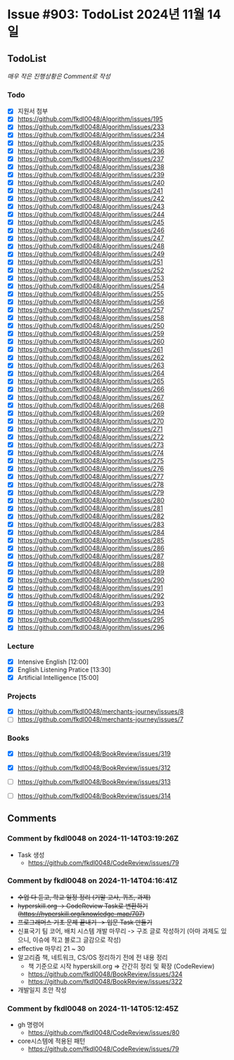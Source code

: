 # Issue #903: TodoList 2024년 11월 14일

## TodoList

*매우 작은 진행상황은 Comment로 작성*

### Todo  

- [x] 지원서 첨부
- [x] https://github.com/fkdl0048/Algorithm/issues/195
- [x] https://github.com/fkdl0048/Algorithm/issues/233
- [x] https://github.com/fkdl0048/Algorithm/issues/234
- [x] https://github.com/fkdl0048/Algorithm/issues/235
- [x] https://github.com/fkdl0048/Algorithm/issues/236
- [x] https://github.com/fkdl0048/Algorithm/issues/237
- [x] https://github.com/fkdl0048/Algorithm/issues/238
- [x] https://github.com/fkdl0048/Algorithm/issues/239
- [x] https://github.com/fkdl0048/Algorithm/issues/240
- [x] https://github.com/fkdl0048/Algorithm/issues/241
- [x] https://github.com/fkdl0048/Algorithm/issues/242
- [x] https://github.com/fkdl0048/Algorithm/issues/243
- [x] https://github.com/fkdl0048/Algorithm/issues/244
- [x] https://github.com/fkdl0048/Algorithm/issues/245
- [x] https://github.com/fkdl0048/Algorithm/issues/246
- [x] https://github.com/fkdl0048/Algorithm/issues/247
- [x] https://github.com/fkdl0048/Algorithm/issues/248
- [x] https://github.com/fkdl0048/Algorithm/issues/249
- [x] https://github.com/fkdl0048/Algorithm/issues/251
- [x] https://github.com/fkdl0048/Algorithm/issues/252
- [x] https://github.com/fkdl0048/Algorithm/issues/253
- [x] https://github.com/fkdl0048/Algorithm/issues/254
- [x] https://github.com/fkdl0048/Algorithm/issues/255
- [x] https://github.com/fkdl0048/Algorithm/issues/256
- [x] https://github.com/fkdl0048/Algorithm/issues/257
- [x] https://github.com/fkdl0048/Algorithm/issues/258
- [x] https://github.com/fkdl0048/Algorithm/issues/250
- [x] https://github.com/fkdl0048/Algorithm/issues/259
- [x] https://github.com/fkdl0048/Algorithm/issues/260
- [x] https://github.com/fkdl0048/Algorithm/issues/261
- [x] https://github.com/fkdl0048/Algorithm/issues/262
- [x] https://github.com/fkdl0048/Algorithm/issues/263
- [x] https://github.com/fkdl0048/Algorithm/issues/264
- [x] https://github.com/fkdl0048/Algorithm/issues/265
- [x] https://github.com/fkdl0048/Algorithm/issues/266
- [x] https://github.com/fkdl0048/Algorithm/issues/267
- [x] https://github.com/fkdl0048/Algorithm/issues/268
- [x] https://github.com/fkdl0048/Algorithm/issues/269
- [x] https://github.com/fkdl0048/Algorithm/issues/270
- [x] https://github.com/fkdl0048/Algorithm/issues/271
- [x] https://github.com/fkdl0048/Algorithm/issues/272
- [x] https://github.com/fkdl0048/Algorithm/issues/273
- [x] https://github.com/fkdl0048/Algorithm/issues/274
- [x] https://github.com/fkdl0048/Algorithm/issues/275
- [x] https://github.com/fkdl0048/Algorithm/issues/276
- [x] https://github.com/fkdl0048/Algorithm/issues/277
- [x] https://github.com/fkdl0048/Algorithm/issues/278
- [x] https://github.com/fkdl0048/Algorithm/issues/279
- [x] https://github.com/fkdl0048/Algorithm/issues/280
- [x] https://github.com/fkdl0048/Algorithm/issues/281
- [x] https://github.com/fkdl0048/Algorithm/issues/282
- [x] https://github.com/fkdl0048/Algorithm/issues/283
- [x] https://github.com/fkdl0048/Algorithm/issues/284
- [x] https://github.com/fkdl0048/Algorithm/issues/285
- [x] https://github.com/fkdl0048/Algorithm/issues/286
- [x] https://github.com/fkdl0048/Algorithm/issues/287
- [x] https://github.com/fkdl0048/Algorithm/issues/288
- [x] https://github.com/fkdl0048/Algorithm/issues/289
- [x] https://github.com/fkdl0048/Algorithm/issues/290
- [x] https://github.com/fkdl0048/Algorithm/issues/291
- [x] https://github.com/fkdl0048/Algorithm/issues/292
- [x] https://github.com/fkdl0048/Algorithm/issues/293
- [x] https://github.com/fkdl0048/Algorithm/issues/294
- [x] https://github.com/fkdl0048/Algorithm/issues/295
- [x] https://github.com/fkdl0048/Algorithm/issues/296

### Lecture

- [x] Intensive English [12:00]
- [x] English Listening Pratice [13:30]
- [x] Artificial Intelligence [15:00]

### Projects

- [x] https://github.com/fkdl0048/merchants-journey/issues/8
- [ ] https://github.com/fkdl0048/merchants-journey/issues/7

### Books

- [x] https://github.com/fkdl0048/BookReview/issues/319
- [x] https://github.com/fkdl0048/BookReview/issues/312
- [ ] https://github.com/fkdl0048/BookReview/issues/313
- [ ] https://github.com/fkdl0048/BookReview/issues/314


## Comments

### Comment by fkdl0048 on 2024-11-14T03:19:26Z

- Task 생성
  - https://github.com/fkdl0048/CodeReview/issues/79

### Comment by fkdl0048 on 2024-11-14T04:16:41Z

- ~~수업 다 듣고, 학교 일정 정리 (기말 고사, 퀴즈, 과제)~~
- ~~hyperskill.org -> CodeReview Task로 변환하기 (https://hyperskill.org/knowledge-map/707)~~
- ~~프로그래머스 기초 문제 끝내기 -> 입문 Task 만들기~~
- 신표국기 팀 코어, 배치 시스템 개발 마무리 -> 구조 글로 작성하기 (아마 과제도 있으니, 이슈에 적고 블로그 글감으로 작성)
- effective 마무리 21 ~ 30
- 알고리즘 책, 네트워크, CS/OS 정리하기 전에 전 내용 정리
  - 책 기준으로 시작 hyperskill.org => 간간히 정리 및 확장 (CodeReview)
  - https://github.com/fkdl0048/BookReview/issues/324
  - https://github.com/fkdl0048/BookReview/issues/322
- 개발일지 초안 작성

### Comment by fkdl0048 on 2024-11-14T05:12:45Z

- gh 명령어
  - https://github.com/fkdl0048/CodeReview/issues/80
- core시스템에 적용된 패턴
  - https://github.com/fkdl0048/CodeReview/issues/79

